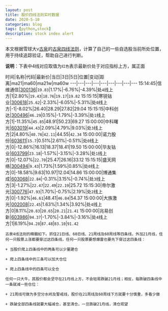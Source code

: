 ```yaml
---
layout: post
title: 股价四线法则实时数据
date: 2020-5-10
categories: blog
tags: [python,stock]
description: stock index alert
---
```



本文根据雪球大v[古泉](https://xueqiu.com/u/7148646888)的[古泉四线法则](https://xueqiu.com/7148646888/130498192)，计算了自己的一些自选股当前所处位置，用于持续追踪验证，帮助自己进行判断。

**说明**：下表中4线对应取值为`红色`表示最新价处于对应指标上方，属正面

时间|名称|代码|最新价|当日|3日|5日|位置|变动|距离|ma21|ma60|ma21w|ma60w
---|---|---|---|---|---|---|---|---
15:14:45|信维通信|[300136](https://xueqiu.com/S/SZ300136)|`19.83`|1.17%|-6.76%|-4.39%|处`4`线上方|1|2.80%|`19.43`|`18.76`|`19.17`|`19.82`
15:15:15|寒锐钴业|[300618](https://xueqiu.com/S/SZ300618)|`25.62`|-2.33%|-6.05%|-5.31%|处`0`线上方|-1|-8.02%|26.40|28.29|27.82|29.04
15:15:15|中科创达|[300496](https://xueqiu.com/S/SZ300496)|`46.29`|0.15%|-1.79%|-3.39%|处`1`线上方|1|-11.35%|`45.85`|48.91|50.23|69.27
15:00:00|中科曙光|[603019](https://xueqiu.com/S/SH603019)|`44.43`|2.09%|4.79%|9.03%|处`3`线上方|2|4.80%|`40.76`|`42.11`|44.55|`42.34`
15:00:00|诺力股份|[603611](https://xueqiu.com/S/SH603611)|`15.7`|0.51%|2.61%|-0.51%|处`0`线上方|0|-12.86%|16.13|18.37|18.41|19.50
15:00:00|华友钴业|[603799](https://xueqiu.com/S/SH603799)|`23.18`|-1.57%|-3.15%|-3.28%|处`1`线上方|0|-12.07%|`22.70`|25.47|26.16|33.12
15:15:15|盛天网络|[300494](https://xueqiu.com/S/SZ300494)|`9.43`|1.73%|1.59%|0.85%|处`0`线上方|0|-18.58%|9.63|10.97|12.04|14.86
15:00:00|博通集成|[603068](https://xueqiu.com/S/SH603068)|`22.84`|-0.31%|3.15%|-0.74%|处`3`线上方|3|-1.27%|`22.47`|`22.49`|`22.19`|25.72
15:15:30|帝尔激光|[300776](https://xueqiu.com/S/SZ300776)|`47.93`|1.70%|-0.75%|2.19%|处`2`线上方|0|-1.92%|`46.61`|48.41|`46.84`|54.37
15:00:00|大族激光|[002008](https://xueqiu.com/S/SZ002008)|`22.45`|1.63%|1.34%|3.92%|处`4`线上方|0|8.11%|`20.83`|`20.65`|`20.21`|`21.41`
15:00:00|兆易创新|[603986](https://xueqiu.com/S/SH603986)|`94.37`|-1.70%|-3.84%|-3.16%|处`4`线上方|1|6.19%|`94.28`|`87.48`|`83.10`|`91.42`

```
古泉4线法则的精髓如下。抓住21日线、60日线、21周线及60周线等四条线，外加21月线，任何一只股票上涨都要穿过这四条线，任何一只股票要想爆雷也要先下穿过这四条线：

+ 当股价爬上四条线中的两条可以少量建仓

+ 爬上四条线中的三条可以加大仓位

+ 爬上四条线中的四条可以全仓

任何一只大牛，其股价都会坚守在21月线上方，不会轻易跌破21月线；相反，每跌破四条线中一条就减一些仓位：

+ 21周线可做为多空分水岭及警戒线，股价在21周线及60周线下方就要十分慎重，多看少做

+ 跌破全部四条线就要大幅减仓，甚至清仓，一旦跌破21月线，清仓观望
```